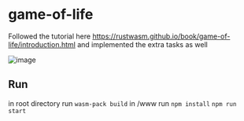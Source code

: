 # game-of-life

Followed the tutorial here https://rustwasm.github.io/book/game-of-life/introduction.html and implemented the extra tasks as well

![image](https://user-images.githubusercontent.com/90251291/172116350-c2f18041-9bc8-4be7-ad2e-c0fe5cbe484e.png)


## Run
in root directory run 
`wasm-pack build`
in /www run
`npm install`
`npm run start`
